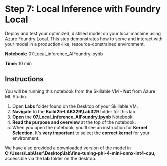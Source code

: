 # Step 7: Local Inference with Foundry Local

Deploy and test your optimized, distilled model on your local machine using Azure Foundry Local. This step demonstrates how to serve and interact with your model in a production-like, resource-constrained environment.

**Notebook:** 07.Local_inference_AIFoundry.ipynb

**Time:** 10 min

## Instructions

You will be running this notebook from the Skillable VM - **Not** from Azure ML Studio.

1. Open **Labs** folder found on the Desktop of your Skillable VM.
2. **Navigate** to the **Build25-LAB329\Lab329** folder for this lab.
3. **Open** the **07.Local_inference_AIFoundry.ipynb** Notebook.
4. **Read the purpose and overview** at the top of the notebook.
5. When you open the notebook, you'll see an instruction for **Kernel Selection**. It's **very important** to select the **correct kernel** for your environment.

We have also provided a downloaded version of the model in **C:\Users\LabUser\Desktop\lab\fine-tuning-phi-4-mini-onnx-int4-cpu**, accessible via the **lab** folder on the desktop.
